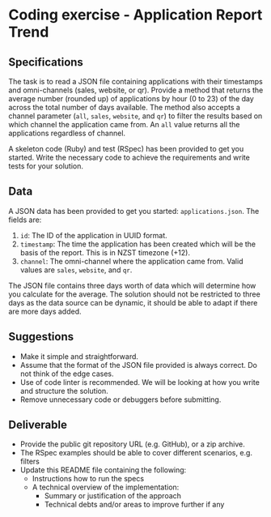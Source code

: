 # Coding exercise - Application Report Trend

## Specifications

The task is to read a JSON file containing applications with their timestamps and omni-channels (sales, website, or qr). Provide a method that returns the average number (rounded up) of applications by hour (0 to 23) of the day across the total number of days available. The method also accepts a channel parameter (`all`, `sales`, `website`, and `qr`) to filter the results based on which channel the application came from. An `all` value returns all the applications regardless of channel.

A skeleton code (Ruby) and test (RSpec) has been provided to get you started. Write the necessary code to achieve the requirements and write tests for your solution.

## Data

A JSON data has been provided to get you started: `applications.json`. The fields are:

1. `id`: The ID of the application in UUID format.
2. `timestamp`: The time the application has been created which will be the basis of the report. This is in NZST timezone (+12).
3. `channel`: The omni-channel where the application came from. Valid values are `sales`, `website`, and `qr`.

The JSON file contains three days worth of data which will determine how you calculate for the average. The solution should not be restricted to three days as the data source can be dynamic, it should be able to adapt if there are more days added.

## Suggestions

- Make it simple and straightforward.
- Assume that the format of the JSON file provided is always correct. Do not think of the edge cases.
- Use of code linter is recommended. We will be looking at how you write and structure the solution.
- Remove unnecessary code or debuggers before submitting.

## Deliverable

- Provide the public git repository URL (e.g. GitHub), or a zip archive.
- The RSpec examples should be able to cover different scenarios, e.g. filters
- Update this README file containing the following:
  - Instructions how to run the specs
  - A technical overview of the implementation:
    - Summary or justification of the approach
    - Technical debts and/or areas to improve further if any
